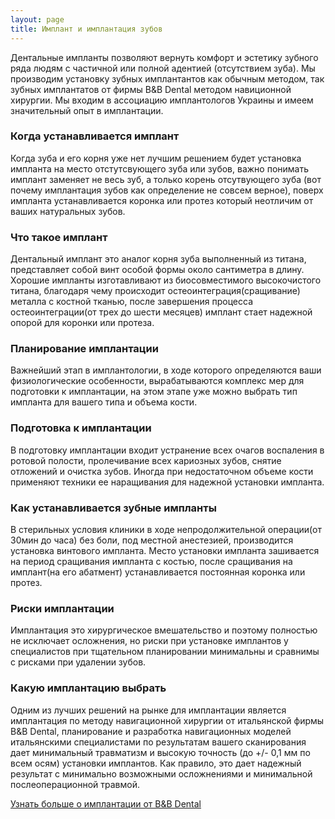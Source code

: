 ```yaml
---
layout: page
title: Имплант и имплантация зубов
---
```

Дентальные импланты позволяют вернуть комфорт и эстетику зубного ряда людям с частичной или полной адентией (отсутствием зуба).
Мы производим установку зубных имплантантов как обычным методом, так зубных имплантатов от фирмы B&B Dental методом навиционной хирургии. Мы входим в ассоциацию имплантологов Украины и имеем значительный опыт в имплантации.

### Когда устанавливается имплант
Когда зуба и его корня уже нет лучшим решением будет установка импланта на место отстутсвующего зуба или зубов, важно понимать имплант заменяет не весь зуб, а только корень отсутвующего зуба (вот почему имплантация зубов как определение не совсем верное), поверх импланта устанавливается коронка или протез который неотличим от ваших натуральных зубов. 

### Что такое имплант 
Дентальный имплант это аналог корня зуба выполненный из титана, представляет собой винт особой формы около сантиметра в длину. Хорошие импланты изготавливают из биосовместимого высокочистого титана, благодаря чему происходит остеоинтеграция(сращивание) металла с костной тканью, после завершения процесса остеоинтеграции(от трех до шести месяцев) имплант стает надежной опорой для коронки или протеза.

### Планирование имплантации
Важнейший этап в имплантологии, в ходе которого определяются ваши физиологические особенности, вырабатываются комплекс мер для подготовки к имплантации, на этом этапе уже можно выбрать тип импланта для вашего типа и объема кости.

### Подготовка к имплантации
В подготовку имплантации входит устранение всех очагов воспаления в ротовой полости, пролечивание всех кариозных зубов, снятие отложений и очистка зубов. Иногда при недостаточном объеме кости применяют техники ее наращивания для надежной установки импланта.

### Как устанавливается зубные импланты
В стерильных условия клиники в ходе непродолжительной операции(от 30мин до часа) без боли, под местной анестезией, производится установка винтового импланта. Место установки импланта зашивается на период сращивания импланта с костью, после сращивания на имплант(на его абатмент) устанавливается постоянная коронка или протез.

### Риски имплантации
Имплантация это хирургическое вмешательство и поэтому полностью не исключает осложнения, но риски при установке имплантов у специалистов при тщательном планировании минимальны и сравнимы с рисками при удалении зубов.

### Какую имплантацию выбрать
Одним из лучших решений на рынке для имплантации является имплантация по методу навигационной хирургии от итальянской фирмы B&B Dental, планирование и разработка навигационных моделей итальянскими специалистами по результатам вашего сканирования дает минимальный травматизм и высокую точность (до +/- 0,1 мм по всем осям) установки имплантов. Как правило, это дает надежный результат с минимально возможными осложнениями и минимальной послеоперационной травмой.  

[Узнать больше о имплантации от B&B Dental](/2016/03/21/b-and-b-dental-implantacia.html)